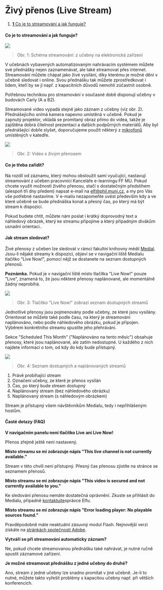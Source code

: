 Živý přenos (Live Stream)
=========================



1.  [**1** Co je to streamování a jak
    funguje?](#TOC-Co-je-to-streamov-n-a-jak-funguje-)




#### 

#### Co je to streamování a jak funguje?

![](zivy-prenos-live-stream/schema_stream_2%20bl_scale_GS.png)

> Obr. 1: Schéma streamování: z učebny na elektronická zařízení
> 

V učebnách vybavených automatizovaným nahrávacím systémem můžete své
přednášky nejen zaznamenávat, ale také streamovat přes internet.
Streamování můžete chápat jako živé vysílání, díky kterému je možné dění
v učebně sledovat i online. Svou přednášku tak můžete zprostředkovat i
lidem, kteří by se jí např. z kapacitních důvodů nemohli zúčastnit
osobně.

Potřebnou technikou pro streamování v současné době disponují učebny v
budovách Carly (A a B2).

Streamované video vypadá stejně jako záznam z učebny (viz obr. 2).
Přednášejícího snímá kamera napevno umístěná v učebně. Pokud je zapnutý
projektor, vkládá se promítaný obraz přímo do videa, takže je zajištěna
dobrá čitelnost prezentací a dalších podpůrných materiálů. Aby byl
přednášející dobře slyšet, doporučujeme použít některý z
[mikrofonů](/mikrofony) umístěných v katedře.

![](zivy-prenos-live-stream/stream%202.0%20GS.png)

> Obr. 2: Video s živým přenosem
> 

#### Co je třeba zařídit?

Na rozdíl od záznamu, který mohou obsloužit sami vyučující, nastavují
streamování z učeben pracovníci Kanceláře e-learningu FF MU. Pokud
chcete využít možnosti živého přenosu, stačí s dostatečným předstihem
(alespoň tři dny předem) napsat e-mail na <elf@phil.muni.cz>, a my pro
Vás vše potřebné nastavíme. V e-mailu nezapomeňte uvést především kdy a
ve které učebně se bude přednáška konat a přesný čas, po který má být
stream k dispozici. 

Pokud budete chtít, můžete nám poslat i krátký doprovodný text a
náhledový obrázek, který ke streamu připojíme a který případným divákům
usnadní orientaci..

#### Jak stream sledovat?

Živé přenosy z učeben lze sledovat v rámci fakultní knihovny médií
[Medial](http://medial.phil.muni.cz). Jsou-li nějaké streamy
k dispozici, objeví se v navigační liště Medialu tlačítko "Live Now!",
pomocí nějž se dostanete na seznam dostupných přenosů.

**Poznámka.** Pokud je v navigační liště místo tlačítka "Live Now!"
pouze "Live", znamená to, že jsou některé přenosy naplánované, ale
momentálně žádný neprobíhá.

![](zivy-prenos-live-stream/live%20now%202.0%20GS.png)

> Obr. 3: Tlačítko "Live Now!" zobrazí seznam dostupných streamů
> 

Jednotlivé přenosy jsou pojmenovány podle učebny, ze které jsou
vysílány. Orientovat se můžete také podle času, na který je streamování
naplánováno, nebo podle náhledového obrázku, pokud je připojen. Výběrem
konkrétního streamu spustíte jeho přehrávání.

Sekce "Scheduled This Month" ("Naplánováno na tento měsíc") obsahuje
přenosy, které jsou naplánované, ale zatím nedostupné. U každého z nich
najdete informaci o tom, od kdy do kdy bude přístupný.

![](zivy-prenos-live-stream/seznam%202.0%20GS.png)

> Obr. 4: Seznam dostupných a naplánovaných streamů
> 

1.  Právě probíhající stream
2.  Označení učebny, ze které je přenos vysílán
3.  Čas, po který bude stream dostupný
4.  Naplánovaný stream (bez náhledového obrázku)
5.  Naplánovaný stream (s náhledovým obrázkem)

Stream je přístupný všem návštěvníkům Medialu, tedy i nepřihlášeným
hostům.



#### Časté dotazy (FAQ) 

**V navigačním panelu není tlačítko Live ani Live Now!**

Přenos zřejmě ještě není nastavený.


**Místo streamu se mi zobrazuje nápis "This live channel is not
currently available."**

Stream v této chvíli není přístupný. Přesný čas přenosu zjistíte na
stránce se seznamem přenosů.


**Místo streamu se mi zobrazuje nápis "This video is secured and not
currently available to you."**

Ke sledování přenosu nemáte dostatečná oprávnění. Zkuste se přihlásit do
Medialu, případně
[kontaktujte](http://e-learning.phil.muni.cz/jak-nas-kontaktovat)správce
Elfu.


**Místo streamu se mi zobrazuje nápis "Error loading player: No playable
sources found."**

Pravděpodobně máte neaktuální zásuvný modul Flash. Nejnovější verzi
získáte na [stránkách společnosti
Adobe](https://get.adobe.com/cz/flashplayer/).


**Vytváří se při streamování automaticky záznam?**

Ne, pokud chcete streamovanou přednášku také nahrávat, je nutné ručně
spustit záznamové zařízení.


**Je možné streamovat přednášku z jedné učebny do druhé?**

Ano, stream z jedné učebny lze snadno promítat v jiné učebně. Je-li to
nutné, můžete takto vyřešit problémy s kapacitou učebny např. při
větších konferencích. 
